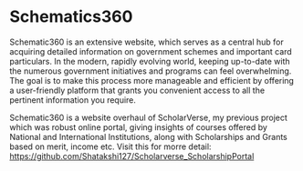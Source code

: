 # Schematics360

Schematic360 is an extensive website, which serves as a central hub for acquiring detailed information on government schemes and important card particulars. In the modern, rapidly evolving world, keeping up-to-date with the numerous government initiatives and programs can feel overwhelming. The goal is to make this process more manageable and efficient by offering a user-friendly platform that grants you convenient access to all the pertinent information you require.

Schematic360 is a website overhaul of ScholarVerse, my previous project which was robust online portal, giving insights of courses offered by National and International Institutions, along with Scholarships and Grants based on merit, income etc. 
Visit this for morre detail: https://github.com/Shatakshi127/Scholarverse_ScholarshipPortal

